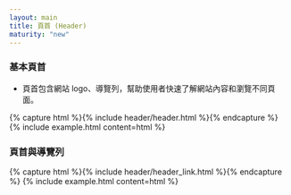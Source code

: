 ```yaml
---
layout: main
title: 頁首 (Header)
maturity: "new"
---
```


### 基本頁首

- 頁首包含網站 logo、導覽列，幫助使用者快速了解網站內容和瀏覽不同頁面。

{% capture html %}{% include header/header.html %}{% endcapture %}
{% 
  include example.html content=html
%}

### 頁首與導覽列

{% capture html %}{% include header/header_link.html %}{% endcapture %}
{% 
  include example.html content=html
%}
